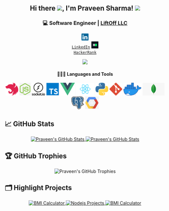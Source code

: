 <div align="center">
<h2>Hi there <img src="https://media.giphy.com/media/hvRJCLFzcasrR4ia7z/giphy.gif" width="25px">, I'm Praveen Sharma! <img src="https://media.giphy.com/media/WUlplcMpOCEmTGBtBW/giphy.gif" width="30"></h2>
  
  <h3> 💻 Software Engineer | <a href="https://www.liftoffllc.com">LiftOff LLC</a></h3>



 <code><a href="https://www.linkedin.com/in/praveen0/" title="LinkedIn Profile"><img width="22" src="images/linkedin.svg"> LinkedIn</a></code>
  <code><a href="https://www.hackerrank.com/Praveen_Sharma00" title="HackerRank Profile"><img width="22" src="images/hackerrank.png"> HackerRank</a></code>


![](https://camo.githubusercontent.com/992babdffd8c74a1502de375fbdf7e4d54773242/68747470733a2f2f6d656469612e67697068792e636f6d2f6d656469612f53576f536b4e36447854737a71494b4571762f67697068792e676966)


  #### 👨🏻‍💻 Languages and Tools <br />
  
  <code><img height="40" src="images/nestjs.png"></code>
  <code><img height="40" src="images/node.png"></code>
   <code><img height="40" src="images/socketio.png"></code>
   <code><img height="40" src="images/ts.png"></code>
   <code><img height="40" src="images/vue.png"></code>
   <code><img height="40" src="images/react.png"></code>
   <code><img height="40" src="images/python.png"></code>
   <code><img height="40" src="images/git.png"></code>
   <code><img height="40" src="images/docker.png"></code>
  <code><img height="40" src="images/mongo.png"></code>
  <code><img height="40" src="images/pg.png"></code>
  <code><img height="40" src="images/gcp.png"></code>
 </div>
 
## &#x1f4c8; GitHub Stats
<div align="center">
  
<a href="#">
  <img align="center" src="https://github-readme-stats.vercel.app/api?username=Praveen-Sharma00&show_icons=true&count_private=true&theme=buefy&custom_title=Praveen's GitHub stats" alt="Praveen's GitHub Stats" />
</a>
<a href="#" align="center">
 <img align="center" src="https://github-readme-stats.vercel.app/api/top-langs/?username=Praveen-Sharma00&layout=compact&theme=buefy" alt="Praveen's GitHub Stats" />
</a>
</div>

## 🏆 GitHub Trophies

<p align="center">
  <img align="center" style="margin:0 auto;text-align:center;" src="https://github-profile-trophy.vercel.app/?username=Praveen-Sharma00&column=8&theme=buefy&custom_title=Praveen's GitHub stats" alt="Praveen's GitHub Trophies" />
</p>



## 🗂️ Highlight Projects

<div align="center">
  <a href="https://github.com/Praveen-Sharma00/ChatApp">
  <img align="center" src="https://github-readme-stats.vercel.app/api/pin/?username=Praveen-Sharma00&repo=ChatApp&show_icons=true&line_height=27&title_color=6aa6f8&theme=buefy" alt="BMI Calculator" />
<a href="https://github.com/Praveen-Sharma00/nodejs-projects">
  <img align="center" src="https://github-readme-stats.vercel.app/api/pin/?username=Praveen-Sharma00&repo=nodejs-projects&show_icons=true&line_height=27&title_color=6aa6f8&icon_color=6aa6f8&theme=buefy" alt="Nodejs Projects" />
</a>
<a href="https://github.com/Praveen-Sharma00/BMI-Calcuator">
  <img align="center" src="https://github-readme-stats.vercel.app/api/pin/?username=Praveen-Sharma00&repo=BMI-Calcuator&show_icons=true&line_height=27&title_color=6aa6f8&theme=buefy" alt="BMI Calculator" />
</a>
</div>
